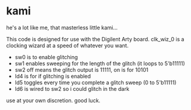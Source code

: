 # kami
he's a lot like me, that masterless little kami...

This code is designed for use with the Digilent Arty board. clk_wiz_0 is a
 clocking wizard at a speed of whatever you want.

* sw0 is to enable glitching
* sw1 enables sweeping for the length of the glitch (it loops to 5'b11111)
* sw2 off means the glitch output is 11111, on is for 10101
* ld4 is for if glitching is enabled
* ld5 toggles every time you complete a glitch sweep (0 to 5'b11111)
* ld6 is wired to sw2 so i could glitch in the dark

use at your own discretion. good luck.